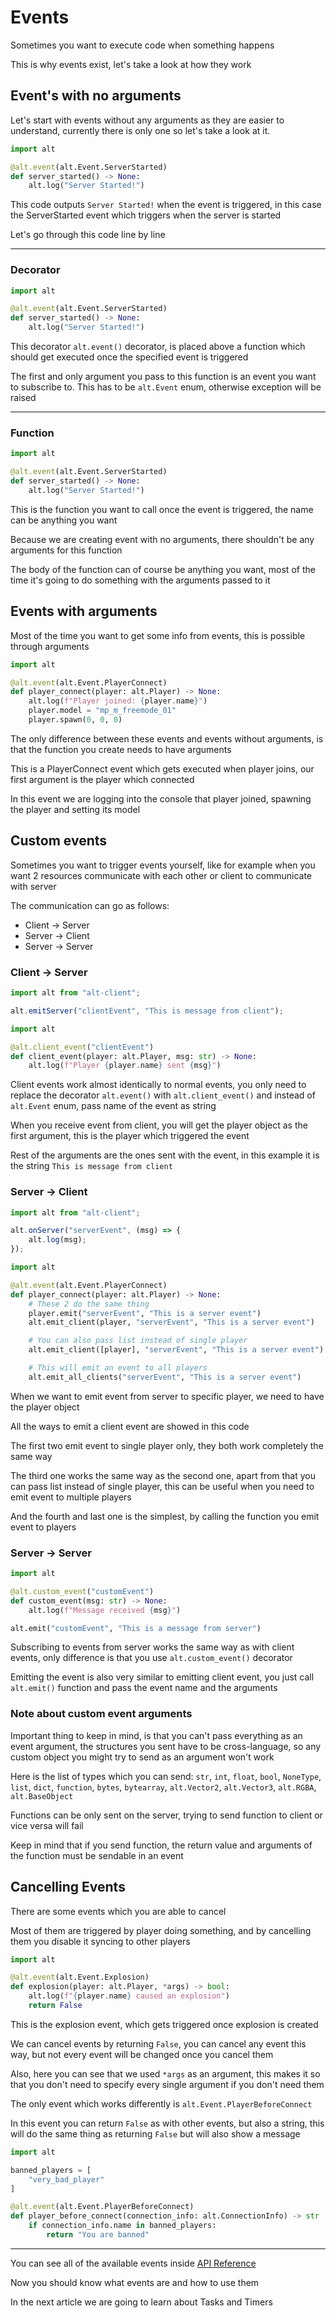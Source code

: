 # Events

Sometimes you want to execute code when something happens

This is why events exist, let's take a look at how they work

## Event's with no arguments

Let's start with events without any arguments as they are easier to understand, currently there is only one so let's take a look at it.

```py
import alt

@alt.event(alt.Event.ServerStarted)
def server_started() -> None:
    alt.log("Server Started!")
```

This code outputs `Server Started!` when the event is triggered, in this case the ServerStarted event which triggers when the server is started

Let's go through this code line by line

---

### Decorator
```py hl_lines="3"
import alt

@alt.event(alt.Event.ServerStarted)
def server_started() -> None:
    alt.log("Server Started!")
```

This decorator `alt.event()` decorator, is placed above a function which should get executed once the specified event is triggered

The first and only argument you pass to this function is an event you want to subscribe to. This has to be `alt.Event` enum, otherwise exception will be raised

---

### Function
```py hl_lines="4 5"
import alt

@alt.event(alt.Event.ServerStarted)
def server_started() -> None:
    alt.log("Server Started!")
```

This is the function you want to call once the event is triggered, the name can be anything you want

Because we are creating event with no arguments, there shouldn't be any arguments for this function

The body of the function can of course be anything you want, most of the time it's going to do something with the arguments passed to it

## Events with arguments

Most of the time you want to get some info from events, this is possible through arguments

```py
import alt

@alt.event(alt.Event.PlayerConnect)
def player_connect(player: alt.Player) -> None:
    alt.log(f"Player joined: {player.name}")
    player.model = "mp_m_freemode_01"
    player.spawn(0, 0, 0)
```

The only difference between these events and events without arguments, is that the function you create needs to have arguments

This is a PlayerConnect event which gets executed when player joins, our first argument is the player which connected

In this event we are logging into the console that player joined, spawning the player and setting its model

## Custom events

Sometimes you want to trigger events yourself, like for example when you want 2 resources communicate with each other or client to communicate with server

The communication can go as follows:

- Client -> Server
- Server -> Client
- Server -> Server

### Client -> Server

```js title="client.js"
import alt from "alt-client";

alt.emitServer("clientEvent", "This is message from client");
```

```py title="server.py"
import alt

@alt.client_event("clientEvent")
def client_event(player: alt.Player, msg: str) -> None:
    alt.log(f"Player {player.name} sent {msg}")
```

Client events work almost identically to normal events, you only need to replace the decorator `alt.event()` with `alt.client_event()` and instead of `alt.Event` enum, pass name of the event as string

When you receive event from client, you will get the player object as the first argument, this is the player which triggered the event

Rest of the arguments are the ones sent with the event, in this example it is the string `This is message from client`

### Server -> Client

```js title="client.js"
import alt from "alt-client";

alt.onServer("serverEvent", (msg) => {
    alt.log(msg);
});
```

```py title="server.py"
import alt

@alt.event(alt.Event.PlayerConnect)
def player_connect(player: alt.Player) -> None:
    # These 2 do the same thing
    player.emit("serverEvent", "This is a server event")
    alt.emit_client(player, "serverEvent", "This is a server event")

    # You can also pass list instead of single player
    alt.emit_client([player], "serverEvent", "This is a server event")

    # This will emit an event to all players
    alt.emit_all_clients("serverEvent", "This is a server event")
```

When we want to emit event from server to specific player, we need to have the player object

All the ways to emit a client event are showed in this code

The first two emit event to single player only, they both work completely the same way

The third one works the same way as the second one, apart from that you can pass list instead of single player, this can be useful when you need to emit event to multiple players

And the fourth and last one is the simplest, by calling the function you emit event to players

### Server -> Server

```py
import alt

@alt.custom_event("customEvent")
def custom_event(msg: str) -> None:
    alt.log(f"Message received {msg}")

alt.emit("customEvent", "This is a message from server")
```

Subscribing to events from server works the same way as with client events, only difference is that you use `alt.custom_event()` decorator

Emitting the event is also very similar to emitting client event, you just call `alt.emit()` function and pass the event name and the arguments

### Note about custom event arguments

Important thing to keep in mind, is that you can't pass everything as an event argument, the structures you sent have to be cross-language, so any custom object you might try to send as an argument won't work

Here is the list of types which you can send: `str`, `int`, `float`, `bool`, `NoneType`, `list`, `dict`, `function`, `bytes`, `bytearray`, `alt.Vector2`, `alt.Vector3`, `alt.RGBA`, `alt.BaseObject`

Functions can be only sent on the server, trying to send function to client or vice versa will fail

Keep in mind that if you send function, the return value and arguments of the function must be sendable in an event

## Cancelling Events

There are some events which you are able to cancel

Most of them are triggered by player doing something, and by cancelling them you disable it syncing to other players

```py
import alt

@alt.event(alt.Event.Explosion)
def explosion(player: alt.Player, *args) -> bool:
    alt.log(f"{player.name} caused an explosion")
    return False
```

This is the explosion event, which gets triggered once explosion is created

We can cancel events by returning `False`, you can cancel any event this way, but not every event will be changed once you cancel them

Also, here you can see that we used `*args` as an argument, this makes it so that you don't need to specify every single argument if you don't need them


The only event which works differently is `alt.Event.PlayerBeforeConnect`

In this event you can return `False` as with other events, but also a string, this will do the same thing as returning `False` but will also show a message

```py
import alt

banned_players = [
    "very_bad_player"
]

@alt.event(alt.Event.PlayerBeforeConnect)
def player_before_connect(connection_info: alt.ConnectionInfo) -> str | None:
    if connection_info.name in banned_players:
        return "You are banned"
```

---

You can see all of the available events inside [API Reference](api-reference/events.md)

Now you should know what events are and how to use them

In the next article we are going to learn about Tasks and Timers
